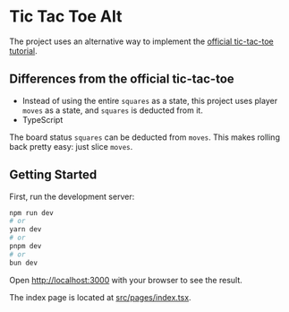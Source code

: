 # Tic Tac Toe Alt

The project uses an alternative way to implement the [official tic-tac-toe tutorial](https://react.dev/learn/tutorial-tic-tac-toe).

## Differences from the official tic-tac-toe

* Instead of using the entire `squares` as a state, this project uses player `moves` as a state, and `squares` is deducted from it.
* TypeScript

The board status `squares` can be deducted from `moves`. This makes rolling back pretty easy: just slice `moves`.

## Getting Started

First, run the development server:

```bash
npm run dev
# or
yarn dev
# or
pnpm dev
# or
bun dev
```

Open [http://localhost:3000](http://localhost:3000) with your browser to see the result.

The index page is located at [src/pages/index.tsx](src/pages/index.tsx).